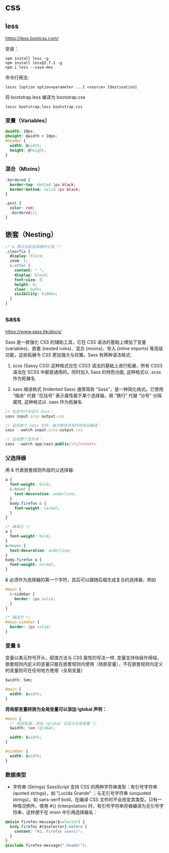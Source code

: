 # css

## less

<https://less.bootcss.com/>

安装：

```
npm install less -g
npm install less@2.7.1 -g
npm i less --save-dev
```

命令行用法:

```
lessc [option option=parameter ...] <source> [destination]
```

将 bootstrap.less 编译为 bootstrap.css

```
lessc bootstrap.less bootstrap.css
```

### 变量（Variables）

```css
@width: 10px;
@height: @width + 10px;
#header {
  width: @width;
  height: @height;
}
```

### 混合（Mixins）

```css
.bordered {
  border-top: dotted 1px black;
  border-bottom: solid 2px black;
}

.post {
  color: red;
  .bordered();
}
```

## 嵌套（Nesting）

```css
/* & 表示当前选择器的父级 */
.clearfix {
  display: block;
  zoom: 1;
  &:after {
    content: " ";
    display: block;
    font-size: 0;
    height: 0;
    clear: both;
    visibility: hidden;
  }
}
```

## sass

<https://www.sass.hk/docs/>

Sass 是一款强化 CSS 的辅助工具，它在 CSS 语法的基础上增加了变量 (variables)、嵌套 (nested rules)、混合 (mixins)、导入 (inline imports) 等高级功能，这些拓展令 CSS 更加强大与优雅。Sass 有两种语法格式:

1. scss (Sassy CSS) 这种格式仅在 CSS3 语法的基础上进行拓展，所有 CSS3 语法在 SCSS 中都是通用的，同时加入 Sass 的特色功能, 这种格式以 .scss 作为拓展名

2. sass 缩进格式 (Indented Sass) 通常简称 "Sass"，是一种简化格式。它使用 “缩进” 代替 “花括号” 表示属性属于某个选择器，用 “换行” 代替 “分号” 分隔属性, 这种格式以 .sass 作为拓展名

```js
// 在命令行中运行 Sass：
sass input.scss output.css

// 监视单个 Sass 文件，每次修改并保存时自动编译：
sass --watch input.scss:output.css

// 监视整个文件夹：
sass --watch app/sass:public/stylesheets
```

### 父选择器

用 & 代表嵌套规则外层的父选择器:

```css
a {
  font-weight: bold;
  &:hover {
    text-decoration: underline;
  }
  body.firefox & {
    font-weight: normal;
  }
}

/* 编译为 */
a {
  font-weight: bold;
}
a:hover {
  text-decoration: underline;
}
body.firefox a {
  font-weight: normal;
}
```

& 必须作为选择器的第一个字符，其后可以跟随后缀生成复合的选择器，例如

```css
#main {
  &-sidebar {
    border: 1px solid;
  }
}

/* 编译为 */
#main-sidebar {
  border: 1px solid;
}
```

### 变量 $

变量以美元符号开头，赋值方法与 CSS 属性的写法一样, 变量支持块级作用域，嵌套规则内定义的变量只能在嵌套规则内使用（局部变量），不在嵌套规则内定义的变量则可在任何地方使用（全局变量）

```css
$width: 5em;

#main {
  width: $width;
}
```

**将局部变量转换为全局变量可以添加 !global 声明：**

```css
#main {
  /* 局部变量，添加 !global 后变为全局变量 */
  $width: 5em !global;

  width: $width;
}

#sidebar {
  width: $width;
}
```

### 数据类型

- 字符串 (Strings)
  SassScript 支持 CSS 的两种字符串类型：有引号字符串 (quoted strings)，如 "Lucida Grande" ；与无引号字符串 (unquoted strings)，如 sans-serif bold，在编译 CSS 文件时不会改变其类型。只有一种情况例外，使用 #{} (interpolation) 时，有引号字符串将被编译为无引号字符串，这样便于在 mixin 中引用选择器名：

```css
@mixin firefox-message($selector) {
  body.firefox #{$selector}:before {
    content: "Hi, Firefox users!";
  }
}
@include firefox-message(".header");
```
